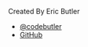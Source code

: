 Created By Eric Butler

* [@codebutler](https://twitter.com/codebutler)
* [GitHub](https://github.com/codebutler/59boards)
